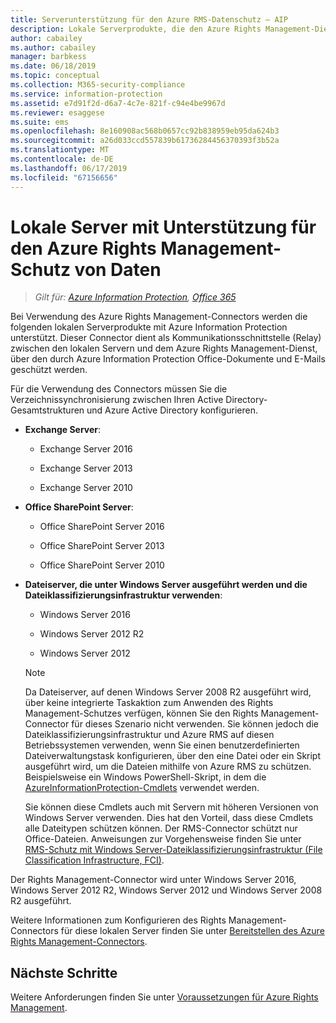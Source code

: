 ```yaml
---
title: Serverunterstützung für den Azure RMS-Datenschutz – AIP
description: Lokale Serverprodukte, die den Azure Rights Management-Dienst von Azure Information Protection über den Rights Management-Connector verwenden können.
author: cabailey
ms.author: cabailey
manager: barbkess
ms.date: 06/18/2019
ms.topic: conceptual
ms.collection: M365-security-compliance
ms.service: information-protection
ms.assetid: e7d91f2d-d6a7-4c7e-821f-c94e4be9967d
ms.reviewer: esaggese
ms.suite: ems
ms.openlocfilehash: 8e160908ac568b0657cc92b838959eb95da624b3
ms.sourcegitcommit: a26d033ccd557839b61736284456370393f3b52a
ms.translationtype: MT
ms.contentlocale: de-DE
ms.lasthandoff: 06/17/2019
ms.locfileid: "67156656"
---
```

# <a name="on-premises-servers-that-support-azure-rights-management-data-protection"></a>Lokale Server mit Unterstützung für den Azure Rights Management-Schutz von Daten

>*Gilt für: [Azure Information Protection](https://azure.microsoft.com/pricing/details/information-protection), [Office 365](https://download.microsoft.com/download/E/C/F/ECF42E71-4EC0-48FF-AA00-577AC14D5B5C/Azure_Information_Protection_licensing_datasheet_EN-US.pdf)*

Bei Verwendung des Azure Rights Management-Connectors werden die folgenden lokalen Serverprodukte mit Azure Information Protection unterstützt. Dieser Connector dient als Kommunikationsschnittstelle (Relay) zwischen den lokalen Servern und dem Azure Rights Management-Dienst, über den durch Azure Information Protection Office-Dokumente und E-Mails geschützt werden. 

Für die Verwendung des Connectors müssen Sie die Verzeichnissynchronisierung zwischen Ihren Active Directory-Gesamtstrukturen und Azure Active Directory konfigurieren.

-   **Exchange Server**:

    -   Exchange Server 2016

    -   Exchange Server 2013

    -   Exchange Server 2010

-   **Office SharePoint Server**:

    -   Office SharePoint Server 2016

    -   Office SharePoint Server 2013

    -   Office SharePoint Server 2010

-   **Dateiserver, die unter Windows Server ausgeführt werden und die Dateiklassifizierungsinfrastruktur verwenden**:

    -   Windows Server 2016

    -   Windows Server 2012 R2

    -   Windows Server 2012

    > [!NOTE]
    > Da Dateiserver, auf denen Windows Server 2008 R2 ausgeführt wird, über keine integrierte Taskaktion zum Anwenden des Rights Management-Schutzes verfügen, können Sie den Rights Management-Connector für dieses Szenario nicht verwenden. Sie können jedoch die Dateiklassifizierungsinfrastruktur und Azure RMS auf diesen Betriebssystemen verwenden, wenn Sie einen benutzerdefinierten Dateiverwaltungstask konfigurieren, über den eine Datei oder ein Skript ausgeführt wird, um die Dateien mithilfe von Azure RMS zu schützen. Beispielsweise ein Windows PowerShell-Skript, in dem die [AzureInformationProtection-Cmdlets](/powershell/azureinformationprotection/vlatest/aip) verwendet werden.
    > 
    > Sie können diese Cmdlets auch mit Servern mit höheren Versionen von Windows Server verwenden. Dies hat den Vorteil, dass diese Cmdlets alle Dateitypen schützen können. Der RMS-Connector schützt nur Office-Dateien. Anweisungen zur Vorgehensweise finden Sie unter [RMS-Schutz mit Windows Server-Dateiklassifizierungsinfrastruktur (File Classification Infrastructure, FCI)](./rms-client/configure-fci.md).

Der Rights Management-Connector wird unter Windows Server 2016, Windows Server 2012 R2, Windows Server 2012 und Windows Server 2008 R2 ausgeführt.

Weitere Informationen zum Konfigurieren des Rights Management-Connectors für diese lokalen Server finden Sie unter [Bereitstellen des Azure Rights Management-Connectors](deploy-rms-connector.md).

## <a name="next-steps"></a>Nächste Schritte
Weitere Anforderungen finden Sie unter [Voraussetzungen für Azure Rights Management](requirements.md).
